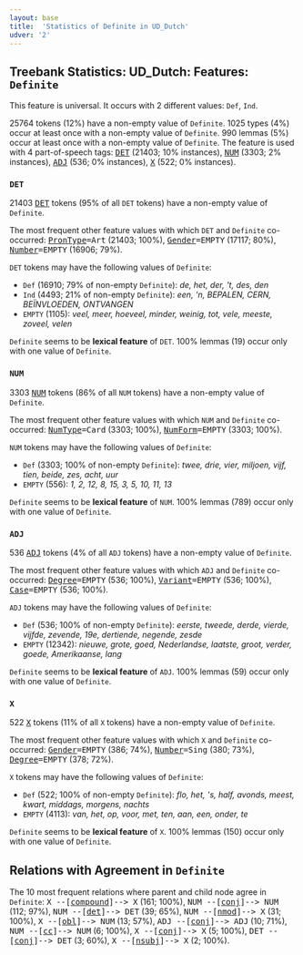 ```yaml
---
layout: base
title:  'Statistics of Definite in UD_Dutch'
udver: '2'
---
```


## Treebank Statistics: UD_Dutch: Features: `Definite`

This feature is universal.
It occurs with 2 different values: `Def`, `Ind`.

25764 tokens (12%) have a non-empty value of `Definite`.
1025 types (4%) occur at least once with a non-empty value of `Definite`.
990 lemmas (5%) occur at least once with a non-empty value of `Definite`.
The feature is used with 4 part-of-speech tags: <tt><a href="nl-pos-DET.html">DET</a></tt> (21403; 10% instances), <tt><a href="nl-pos-NUM.html">NUM</a></tt> (3303; 2% instances), <tt><a href="nl-pos-ADJ.html">ADJ</a></tt> (536; 0% instances), <tt><a href="nl-pos-X.html">X</a></tt> (522; 0% instances).

### `DET`

21403 <tt><a href="nl-pos-DET.html">DET</a></tt> tokens (95% of all `DET` tokens) have a non-empty value of `Definite`.

The most frequent other feature values with which `DET` and `Definite` co-occurred: <tt><a href="nl-feat-PronType.html">PronType</a></tt><tt>=Art</tt> (21403; 100%), <tt><a href="nl-feat-Gender.html">Gender</a></tt><tt>=EMPTY</tt> (17117; 80%), <tt><a href="nl-feat-Number.html">Number</a></tt><tt>=EMPTY</tt> (16906; 79%).

`DET` tokens may have the following values of `Definite`:

* `Def` (16910; 79% of non-empty `Definite`): <em>de, het, der, 't, des, den</em>
* `Ind` (4493; 21% of non-empty `Definite`): <em>een, 'n, BEPALEN, CERN, BEÏNVLOEDEN, ONTVANGEN</em>
* `EMPTY` (1105): <em>veel, meer, hoeveel, minder, weinig, tot, vele, meeste, zoveel, velen</em>

`Definite` seems to be **lexical feature** of `DET`. 100% lemmas (19) occur only with one value of `Definite`.

### `NUM`

3303 <tt><a href="nl-pos-NUM.html">NUM</a></tt> tokens (86% of all `NUM` tokens) have a non-empty value of `Definite`.

The most frequent other feature values with which `NUM` and `Definite` co-occurred: <tt><a href="nl-feat-NumType.html">NumType</a></tt><tt>=Card</tt> (3303; 100%), <tt><a href="nl-feat-NumForm.html">NumForm</a></tt><tt>=EMPTY</tt> (3303; 100%).

`NUM` tokens may have the following values of `Definite`:

* `Def` (3303; 100% of non-empty `Definite`): <em>twee, drie, vier, miljoen, vijf, tien, beide, zes, acht, uur</em>
* `EMPTY` (556): <em>1, 2, 12, 8, 15, 3, 5, 10, 11, 13</em>

`Definite` seems to be **lexical feature** of `NUM`. 100% lemmas (789) occur only with one value of `Definite`.

### `ADJ`

536 <tt><a href="nl-pos-ADJ.html">ADJ</a></tt> tokens (4% of all `ADJ` tokens) have a non-empty value of `Definite`.

The most frequent other feature values with which `ADJ` and `Definite` co-occurred: <tt><a href="nl-feat-Degree.html">Degree</a></tt><tt>=EMPTY</tt> (536; 100%), <tt><a href="nl-feat-Variant.html">Variant</a></tt><tt>=EMPTY</tt> (536; 100%), <tt><a href="nl-feat-Case.html">Case</a></tt><tt>=EMPTY</tt> (536; 100%).

`ADJ` tokens may have the following values of `Definite`:

* `Def` (536; 100% of non-empty `Definite`): <em>eerste, tweede, derde, vierde, vijfde, zevende, 19e, dertiende, negende, zesde</em>
* `EMPTY` (12342): <em>nieuwe, grote, goed, Nederlandse, laatste, groot, verder, goede, Amerikaanse, lang</em>

`Definite` seems to be **lexical feature** of `ADJ`. 100% lemmas (59) occur only with one value of `Definite`.

### `X`

522 <tt><a href="nl-pos-X.html">X</a></tt> tokens (11% of all `X` tokens) have a non-empty value of `Definite`.

The most frequent other feature values with which `X` and `Definite` co-occurred: <tt><a href="nl-feat-Gender.html">Gender</a></tt><tt>=EMPTY</tt> (386; 74%), <tt><a href="nl-feat-Number.html">Number</a></tt><tt>=Sing</tt> (380; 73%), <tt><a href="nl-feat-Degree.html">Degree</a></tt><tt>=EMPTY</tt> (378; 72%).

`X` tokens may have the following values of `Definite`:

* `Def` (522; 100% of non-empty `Definite`): <em>flo, het, 's, half, avonds, meest, kwart, middags, morgens, nachts</em>
* `EMPTY` (4113): <em>van, het, op, voor, met, ten, aan, een, onder, te</em>

`Definite` seems to be **lexical feature** of `X`. 100% lemmas (150) occur only with one value of `Definite`.

## Relations with Agreement in `Definite`

The 10 most frequent relations where parent and child node agree in `Definite`:
<tt>X --[<tt><a href="nl-dep-compound.html">compound</a></tt>]--> X</tt> (161; 100%),
<tt>NUM --[<tt><a href="nl-dep-conj.html">conj</a></tt>]--> NUM</tt> (112; 97%),
<tt>NUM --[<tt><a href="nl-dep-det.html">det</a></tt>]--> DET</tt> (39; 65%),
<tt>NUM --[<tt><a href="nl-dep-nmod.html">nmod</a></tt>]--> X</tt> (31; 100%),
<tt>X --[<tt><a href="nl-dep-obl.html">obl</a></tt>]--> NUM</tt> (13; 57%),
<tt>ADJ --[<tt><a href="nl-dep-conj.html">conj</a></tt>]--> ADJ</tt> (10; 71%),
<tt>NUM --[<tt><a href="nl-dep-cc.html">cc</a></tt>]--> NUM</tt> (6; 100%),
<tt>X --[<tt><a href="nl-dep-conj.html">conj</a></tt>]--> X</tt> (5; 100%),
<tt>DET --[<tt><a href="nl-dep-conj.html">conj</a></tt>]--> DET</tt> (3; 60%),
<tt>X --[<tt><a href="nl-dep-nsubj.html">nsubj</a></tt>]--> X</tt> (2; 100%).

